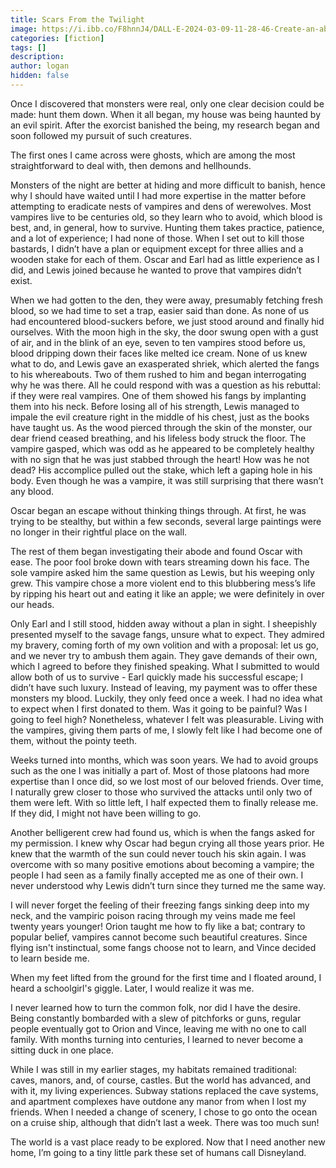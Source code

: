 ```yaml
---
title: Scars From the Twilight
image: https://i.ibb.co/F8hnnJ4/DALL-E-2024-03-09-11-28-46-Create-an-abstract-rough-watercolor-painting-capturing-a-tense-and-dark-a.webp
categories: [fiction]
tags: []
description:
author: logan
hidden: false
---
```


Once I discovered that monsters were real, only one clear decision could be made: hunt them down. When it all began, my house was being haunted by an evil spirit. After the exorcist banished the being, my research began and soon followed my pursuit of such creatures.

The first ones I came across were ghosts, which are among the most straightforward to deal with, then demons and hellhounds.

Monsters of the night are better at hiding and more difficult to banish, hence why I should have waited until I had more expertise in the matter before attempting to eradicate nests of vampires and dens of werewolves. Most vampires live to be centuries old, so they learn who to avoid, which blood is best, and, in general, how to survive. Hunting them takes practice, patience, and a lot of experience; I had none of those. When I set out to kill those bastards, I didn’t have a plan or equipment except for three allies and a wooden stake for each of them. Oscar and Earl had as little experience as I did, and Lewis joined because he wanted to prove that vampires didn’t exist.

When we had gotten to the den, they were away, presumably fetching fresh blood, so we had time to set a trap, easier said than done. As none of us had encountered blood-suckers before, we just stood around and finally hid ourselves. With the moon high in the sky, the door swung open with a gust of air, and in the blink of an eye, seven to ten vampires stood before us, blood dripping down their faces like melted ice cream. None of us knew what to do, and Lewis gave an exasperated shriek, which alerted the fangs to his whereabouts.
Two of them rushed to him and began interrogating why he was there. All he could respond with was a question as his rebuttal: if they were real vampires. One of them showed his fangs by implanting them into his neck. Before losing all of his strength, Lewis managed to impale the evil creature right in the middle of his chest, just as the books have taught us. As the wood pierced through the skin of the monster, our dear friend ceased breathing, and his lifeless body struck the floor. The vampire gasped, which was odd as he appeared to be completely healthy with no sign that he was just stabbed through the heart! How was he not dead? His accomplice pulled out the stake, which left a gaping hole in his body. Even though he was a vampire, it was still surprising that there wasn’t any blood.

Oscar began an escape without thinking things through. At first, he was trying to be stealthy, but within a few seconds, several large paintings were no longer in their rightful place on the wall.

The rest of them began investigating their abode and found Oscar with ease. The poor fool broke down with tears streaming down his face. The sole vampire asked him the same question as Lewis, but his weeping only grew. This vampire chose a more violent end to this blubbering mess’s life by ripping his heart out and eating it like an apple; we were definitely in over our heads.

Only Earl and I still stood, hidden away without a plan in sight. I sheepishly presented myself to the savage fangs, unsure what to expect. They admired my bravery, coming forth of my own volition and with a proposal: let us go, and we never try to ambush them again. They gave demands of their own, which I agreed to before they finished speaking. What I submitted to would allow both of us to survive - Earl quickly made his successful escape; I didn’t have such luxury.
Instead of leaving, my payment was to offer these monsters my blood. Luckily, they only feed once a week. I had no idea what to expect when I first donated to them. Was it going to be painful? Was I going to feel high? Nonetheless, whatever I felt was pleasurable. Living with the vampires, giving them parts of me, I slowly felt like I had become one of them, without the pointy teeth.

Weeks turned into months, which was soon years. We had to avoid groups such as the one I was initially a part of. Most of those platoons had more expertise than I once did, so we lost most of our beloved friends. Over time, I naturally grew closer to those who survived the attacks until only two of them were left. With so little left, I half expected them to finally release me. If they did, I might not have been willing to go.

Another belligerent crew had found us, which is when the fangs asked for my permission. I knew why Oscar had begun crying all those years prior. He knew that the warmth of the sun could never touch his skin again. I was overcome with so many positive emotions about becoming a vampire; the people I had seen as a family finally accepted me as one of their own.  I never understood why Lewis didn’t turn since they turned me the same way.

I will never forget the feeling of their freezing fangs sinking deep into my neck, and the vampiric poison racing through my veins made me feel twenty years younger! Orion taught me how to fly like a bat; contrary to popular belief, vampires cannot become such beautiful creatures. Since flying isn't instinctual, some fangs choose not to learn, and Vince decided to learn beside me.

When my feet lifted from the ground for the first time and I floated around, I heard a schoolgirl's giggle. Later, I would realize it was me.

I never learned how to turn the common folk, nor did I have the desire. Being constantly bombarded with a slew of pitchforks or guns, regular people eventually got to Orion and Vince, leaving me with no one to call family. With months turning into centuries, I learned to never become a sitting duck in one place.

While I was still in my earlier stages, my habitats remained traditional: caves, manors, and, of course, castles. But the world has advanced, and with it, my living experiences. Subway stations replaced the cave systems, and apartment complexes have outdone any manor from when I lost my friends. When I needed a change of scenery, I chose to go onto the ocean on a cruise ship, although that didn’t last a week. There was too much sun!

The world is a vast place ready to be explored. Now that I need another new home, I’m going to a tiny little park these set of humans call Disneyland.
